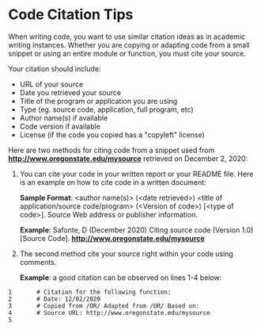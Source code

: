 # Code Citation Tips #

When writing code, you want to use similar citation ideas as in academic writing instances. Whether you are copying or adapting code from a small snippet or using an entire module or function, you must cite your source.

Your citation should include:

* URL of your source                                                      
* Date you retrieved your source
* Title of the program or application you are using     
* Type (eg. source code, application, full program, etc)
* Author name(s) if available
* Code version if available
* License (if the code you copied has a "copyleft" license)

Here are two methods for citing code from a snippet used from <b>http://www.oregonstate.edu/mysource</b> retrieved on December 2, 2020:

1. You can cite your code in your written report or your README file. Here is an example on how to cite code in a written document:
    
    <b>Sample Format</b>: <author name(s)> (&lt;date retrieved&gt;) <title of application/source code/program> (&lt;Version of code&gt;) [&lt;type of      code&gt;]. Source Web address or publisher information.<br>
    
    <b>Example</b>: Safonte, D (December 2020) Citing source code (Version 1.0) [Source Code]. <b>http://www.oregonstate.edu/mysource</b></br>

2. The second method cite your source right within your code using comments.

    <b>Example</b>: a good citation can be observed on lines 1-4 below:
    
```
1       # Citation for the following function:
2       # Date: 12/02/2020
3       # Copied from /OR/ Adapted from /OR/ Based on:
4       # Source URL: http://www.oregonstate.edu/mysource
5
```
